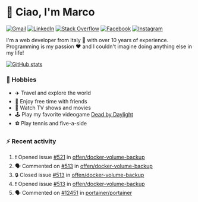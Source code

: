 # 👋 Ciao, I'm Marco

[![Gmail](https://img.shields.io/badge/Gmail-%23BB001B?style=flat-square&logo=gmail&logoColor=white)](mailto:gremo1982@gmail.com)
[![LinkedIn](https://img.shields.io/badge/LinkedIn-%230e76a8?style=flat-square&logo=linkedin)](https://www.linkedin.com/in/marco-polichetti)
[![Stack Overflow](https://img.shields.io/stackexchange/stackoverflow/r/220180?style=flat&logo=stackoverflow&label=Stack%20Overflow&color=%23F47F24)](https://stackoverflow.com/users/220180)
[![Facebook](https://img.shields.io/badge/-Facebook-%234267B2?style=flat-square&logo=facebook&logoColor=white)](https://www.facebook.com/marco.poliketti)
[![Instagram](https://img.shields.io/badge/-Instagram-%23C13584?style=flat-square&logo=instagram&logoColor=white)](https://www.instagram.com/marco.gremo)

I'm a web developer from Italy 🍕 with over 10 years of experience. Programming is my passion ❤️ and I couldn't imagine doing anything else in my life!

[![GitHub stats](https://github-readme-stats.vercel.app/api?username=gremo&show_icons=true&rank_icon=github&theme=transparent)](https://github.com/anuraghazra/github-readme-stats)

### 📅 Hobbies

- ✈️ Travel and explore the world
- 🍻 Enjoy free time with friends
- 🎥 Watch TV shows and movies
- 🕹️ Play my favorite videogame [Dead by Daylight](https://deadbydaylight.com)
- ⚽ Play tennis and five-a-side

### ⚡ Recent activity

<!--START_SECTION:activity-->
1. ❗ Opened issue [#521](https://github.com/offen/docker-volume-backup/issues/521) in [offen/docker-volume-backup](https://github.com/offen/docker-volume-backup)
2. 🗣 Commented on [#513](https://github.com/offen/docker-volume-backup/issues/513#issuecomment-2565537072) in [offen/docker-volume-backup](https://github.com/offen/docker-volume-backup)
3. 🔒 Closed issue [#513](https://github.com/offen/docker-volume-backup/issues/513) in [offen/docker-volume-backup](https://github.com/offen/docker-volume-backup)
4. ❗ Opened issue [#513](https://github.com/offen/docker-volume-backup/issues/513) in [offen/docker-volume-backup](https://github.com/offen/docker-volume-backup)
5. 🗣 Commented on [#12451](https://github.com/portainer/portainer/issues/12451#issuecomment-2564046349) in [portainer/portainer](https://github.com/portainer/portainer)
<!--END_SECTION:activity-->

